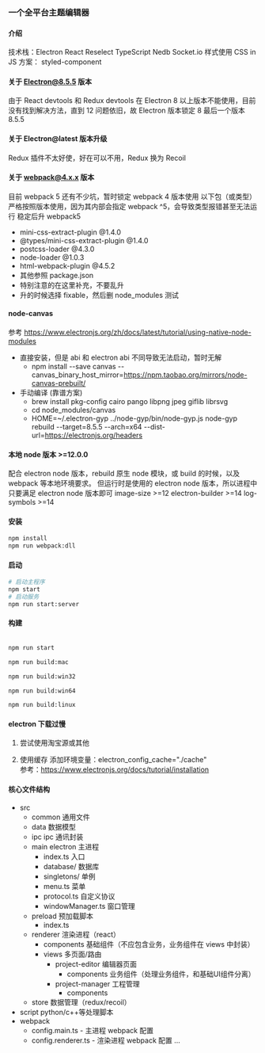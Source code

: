 ### 一个全平台主题编辑器

#### 介绍
技术栈：Electron React Reselect TypeScript Nedb Socket.io
样式使用 CSS in JS 方案： styled-component

#### 关于 Electron@8.5.5 版本
由于 React devtools 和 Redux devtools 在 Electron 8 以上版本不能使用，目前没有找到解决方法，直到 12 问题依旧，故 Electron 版本锁定 8 最后一个版本 8.5.5

#### 关于 Electron@latest 版本升级
Redux 插件不太好使，好在可以不用，Redux 换为 Recoil

#### 关于 webpack@4.x.x 版本
目前 webpack 5 还有不少坑，暂时锁定 webpack 4 版本使用
以下包（或类型）严格按照版本使用，因为其内部会指定 webpack ^5，会导致类型报错甚至无法运行
稳定后升 webpack5
- mini-css-extract-plugin        @1.4.0
- @types/mini-css-extract-plugin @1.4.0 
- postcss-loader                 @4.3.0
- node-loader                    @1.0.3
- html-webpack-plugin            @4.5.2
- 其他参照 package.json
- 特别注意的在这里补充，不要乱升
- 升的时候选择 fixable，然后删 node_modules 测试


#### node-canvas
参考 https://www.electronjs.org/zh/docs/latest/tutorial/using-native-node-modules
- 直接安装，但是 abi 和 electron abi 不同导致无法启动，暂时无解
  - npm install --save canvas --canvas_binary_host_mirror=https://npm.taobao.org/mirrors/node-canvas-prebuilt/
- 手动编译 (靠谱方案)
  - brew install pkg-config cairo pango libpng jpeg giflib librsvg
  - cd node_modules/canvas
  - HOME=~/.electron-gyp ../node-gyp/bin/node-gyp.js node-gyp rebuild --target=8.5.5 --arch=x64 --dist-url=https://electronjs.org/headers


#### 本地 node 版本 >=12.0.0
配合 electron node 版本，rebuild 原生 node 模块，或 build 的时候，以及 webpack 等本地环境要求。
但运行时是使用的 electron node 版本，所以进程中只要满足 electron node 版本即可
image-size        >=12
electron-builder  >=14
log-symbols       >=14


#### 安装

```bash
npm install
npm run webpack:dll
```

#### 启动

```bash
# 启动主程序
npm start 
# 启动服务
npm run start:server
```

#### 构建

```bash
  
npm run start

npm run build:mac

npm run build:win32

npm run build:win64

npm run build:linux

```

#### electron 下载过慢

1. 尝试使用淘宝源或其他

2. 使用缓存
   添加环境变量：electron_config_cache="./cache"  
   参考：https://www.electronjs.org/docs/tutorial/installation

#### 核心文件结构

- src
  - common              通用文件
  - data                数据模型
  - ipc                 ipc 通讯封装
  - main                electron 主进程
    - index.ts          入口
    - database/         数据库
    - singletons/       单例
    - menu.ts           菜单
    - protocol.ts       自定义协议
    - windowManager.ts  窗口管理
  - preload             预加载脚本
    - index.ts
  - renderer            渲染进程（react）
    - components        基础组件（不应包含业务，业务组件在 views 中封装）
    - views             多页面/路由
      - project-editor  编辑器页面
        - components    业务组件（处理业务组件，和基础UI组件分离）
      - project-manager 工程管理
        - components
  - store               数据管理（redux/recoil）
- script              python/c++等处理脚本
- webpack
  - config.main.ts - 主进程 webpack 配置
  - config.renderer.ts - 渲染进程 webpack 配置
...
